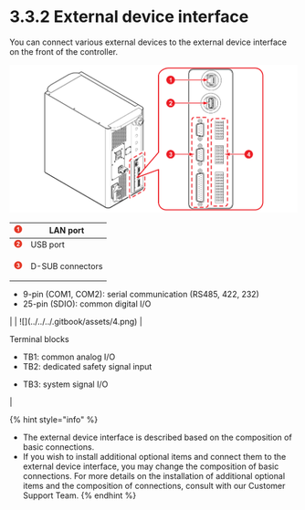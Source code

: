 # 3.3.2 External device interface

You can connect various external devices to the external device interface on the front of the controller.

![Figure 19 External device interface](../../../.gitbook/assets/external_device_interface.png)

|  ![](../../../.gitbook/assets/1.png)  | LAN port                                                                                                                                                    |
| :-----------------------------------: | ----------------------------------------------------------------------------------------------------------------------------------------------------------- |
|  ![](../../../.gitbook/assets/2.png)  | USB port                                                                                                                                                    |
|  ![](../../../.gitbook/assets/3.png)  | <p>D-SUB connectors
</p><ul><li>9-pin (COM1, COM2): serial communication (RS485, 422, 232)
</li><li>25-pin (SDIO): common digital I/O
</li></ul>            |
|  ![](../../../.gitbook/assets/4.png)  | <p>Terminal blocks
</p><ul><li>TB1: common analog I/O
</li><li>TB2: dedicated safety signal input
</li><li><p>TB3: system signal I/O
</p><p>
</p></li></ul> |

{% hint style="info" %}
* The external device interface is described based on the composition of basic connections.
* If you wish to install additional optional items and connect them to the external device interface, you may change the composition of basic connections. For more details on the installation of additional optional items and the composition of connections, consult with our Customer Support Team.
{% endhint %}
